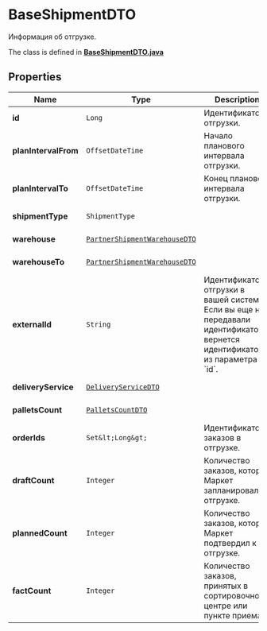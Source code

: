

# BaseShipmentDTO

Информация об отгрузке.

The class is defined in **[BaseShipmentDTO.java](../../src/main/java/org/openapitools/model/BaseShipmentDTO.java)**

## Properties

Name | Type | Description | Notes
------------ | ------------- | ------------- | -------------
**id** | `Long` | Идентификатор отгрузки. |  [optional property]
**planIntervalFrom** | `OffsetDateTime` | Начало планового интервала отгрузки. |  [optional property]
**planIntervalTo** | `OffsetDateTime` | Конец планового интервала отгрузки. |  [optional property]
**shipmentType** | `ShipmentType` |  |  [optional property]
**warehouse** | [`PartnerShipmentWarehouseDTO`](PartnerShipmentWarehouseDTO.md) |  |  [optional property]
**warehouseTo** | [`PartnerShipmentWarehouseDTO`](PartnerShipmentWarehouseDTO.md) |  |  [optional property]
**externalId** | `String` | Идентификатор отгрузки в вашей системе. Если вы еще не передавали идентификатор, вернется идентификатор из параметра &#x60;id&#x60;. |  [optional property]
**deliveryService** | [`DeliveryServiceDTO`](DeliveryServiceDTO.md) |  |  [optional property]
**palletsCount** | [`PalletsCountDTO`](PalletsCountDTO.md) |  |  [optional property]
**orderIds** | `Set&lt;Long&gt;` | Идентификаторы заказов в отгрузке. | 
**draftCount** | `Integer` | Количество заказов, которое Маркет запланировал к отгрузке. |  [optional property]
**plannedCount** | `Integer` | Количество заказов, которое Маркет подтвердил к отгрузке. |  [optional property]
**factCount** | `Integer` | Количество заказов, принятых в сортировочном центре или пункте приема. |  [optional property]















